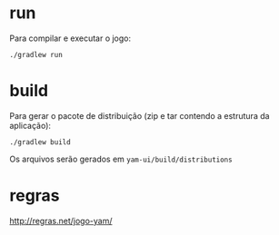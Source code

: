 # run
Para compilar e executar o jogo:
```
./gradlew run
```


# build
Para gerar o pacote de distribuição (zip e tar contendo a estrutura da aplicação):
```
./gradlew build
```
Os arquivos serão gerados em `yam-ui/build/distributions`


# regras
http://regras.net/jogo-yam/

